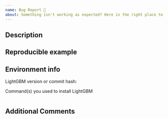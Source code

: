 ```yaml
---
name: Bug Report 🐞
about: Something isn't working as expected? Here is the right place to report.
---
```


## Description
<!-- A clear description of the bug -->

## Reproducible example
<!-- Minimal code that exhibits this behavior -->

## Environment info

LightGBM version or commit hash:

Command(s) you used to install LightGBM

```shell

```

<!-- Put any additional environment information here -->


## Additional Comments
<!-- What else should we know? -->
